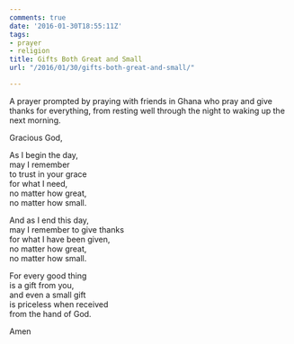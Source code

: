 ```yaml
---
comments: true
date: '2016-01-30T18:55:11Z'
tags:
- prayer
- religion
title: Gifts Both Great and Small
url: "/2016/01/30/gifts-both-great-and-small/"

---
```

A prayer prompted by praying with friends in Ghana who pray and give thanks for everything, from resting well through the night to waking up the next morning.

Gracious God,

As I begin the day,  
may I remember  
to trust in your grace  
for what I need,  
no matter how great,  
no matter how small.

And as I end this day,  
may I remember to give thanks  
for what I have been given,  
no matter how great,  
no matter how small.

For every good thing  
is a gift from you,  
and even a small gift  
is priceless when received  
from the hand of God.

Amen
